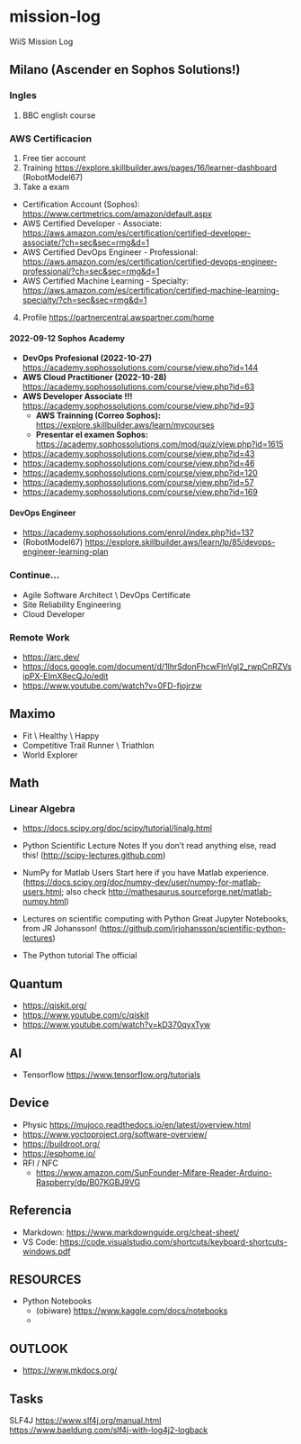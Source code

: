# mission-log
WiiS Mission Log

## Milano (Ascender en Sophos Solutions!)

### Ingles
1. BBC english course

### AWS Certificacion
1. Free tier account
2. Training https://explore.skillbuilder.aws/pages/16/learner-dashboard (RobotModel67)
3. Take a exam 
  - Certification Account (Sophos): https://www.certmetrics.com/amazon/default.aspx
  - AWS Certified Developer - Associate: https://aws.amazon.com/es/certification/certified-developer-associate/?ch=sec&sec=rmg&d=1
  - AWS Certified DevOps Engineer - Professional: https://aws.amazon.com/es/certification/certified-devops-engineer-professional/?ch=sec&sec=rmg&d=1
  - AWS Certified Machine Learning - Specialty: https://aws.amazon.com/es/certification/certified-machine-learning-specialty/?ch=sec&sec=rmg&d=1
4. Profile https://partnercentral.awspartner.com/home

#### 2022-09-12 Sophos Academy
  - **DevOps Profesional (2022-10-27)** https://academy.sophossolutions.com/course/view.php?id=144
  - **AWS Cloud Practitioner (2022-10-28)** https://academy.sophossolutions.com/course/view.php?id=63
  - **AWS Developer Associate !!!** https://academy.sophossolutions.com/course/view.php?id=93
    - __AWS Trainning (Correo Sophos):__ https://explore.skillbuilder.aws/learn/mycourses
    - __Presentar el examen Sophos:__ https://academy.sophossolutions.com/mod/quiz/view.php?id=1615
- https://academy.sophossolutions.com/course/view.php?id=43
- https://academy.sophossolutions.com/course/view.php?id=46
- https://academy.sophossolutions.com/course/view.php?id=120
- https://academy.sophossolutions.com/course/view.php?id=57
- https://academy.sophossolutions.com/course/view.php?id=169

#### DevOps Engineer
- https://academy.sophossolutions.com/enrol/index.php?id=137
- (RobotModel67) https://explore.skillbuilder.aws/learn/lp/85/devops-engineer-learning-plan

### Continue...
* Agile Software Architect \ DevOps Certificate
* Site Reliability Engineering
* Cloud Developer

### Remote Work
* https://arc.dev/
* https://docs.google.com/document/d/1lhrSdonFhcwFlnVgl2_rwpCnRZVsipPX-EImX8ecQJo/edit
* https://www.youtube.com/watch?v=0FD-fjojrzw


## Maximo
- Fit \ Healthy \ Happy
- Competitive Trail Runner \ Triathlon
- World Explorer

## Math
### Linear Algebra
- https://docs.scipy.org/doc/scipy/tutorial/linalg.html

- Python Scientific Lecture Notes If you don’t read anything else, read this!
(http://scipy-lectures.github.com)
- NumPy for Matlab Users Start here if you have Matlab experience.
(https://docs.scipy.org/doc/numpy-dev/user/numpy-for-matlab-users.html; also
check http://mathesaurus.sourceforge.net/matlab-numpy.html)
- Lectures on scientific computing with Python Great Jupyter Notebooks, from JR
Johansson!
(https://github.com/jrjohansson/scientific-python-lectures)
- The Python tutorial The official

## Quantum
- https://qiskit.org/
- https://www.youtube.com/c/qiskit
- https://www.youtube.com/watch?v=kD370qyxTyw

## AI
- Tensorflow https://www.tensorflow.org/tutorials

## Device
- Physic https://mujoco.readthedocs.io/en/latest/overview.html
- https://www.yoctoproject.org/software-overview/
- https://buildroot.org/
- https://esphome.io/
- RFI / NFC
  - https://www.amazon.com/SunFounder-Mifare-Reader-Arduino-Raspberry/dp/B07KGBJ9VG
  

## Referencia
- Markdown: https://www.markdownguide.org/cheat-sheet/
- VS Code: https://code.visualstudio.com/shortcuts/keyboard-shortcuts-windows.pdf

## RESOURCES
- Python Notebooks
  - (obiware) https://www.kaggle.com/docs/notebooks
  - 
## OUTLOOK
- https://www.mkdocs.org/

## Tasks
SLF4J https://www.slf4j.org/manual.html  
https://www.baeldung.com/slf4j-with-log4j2-logback  


